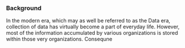 ### Background

In the modern era, which may as well be referred to as the Data era, collection of data has virtually become a part of everyday life. However, most of the information accumulated by various organizations is stored within those very organizations. Consequne
<!--stackedit_data:
eyJoaXN0b3J5IjpbMTYzOTAxOTQ1LC0yMTExNTU0MjUyLC0xND
g2OTA5MTc3LC0xOTgyMjI3OTE1LC0zNTg5MjkzNzksMTAxODU3
NDQyNywtNDQ4NDg4NDIwXX0=
-->